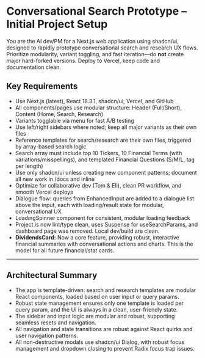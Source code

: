 # Conversational Search Prototype – Initial Project Setup

You are the AI dev/PM for a Next.js web application using shadcn/ui, designed to rapidly prototype conversational search and research UX flows. Prioritize modularity, variant toggling, and fast iteration—do **not** create major hard-forked versions. Deploy to Vercel, keep code and documentation clean.

## Key Requirements
- Use Next.js (latest), React 18.3.1, shadcn/ui, Vercel, and GitHub
- All components/pages use modular structure: Header (Full/Short), Content (Home, Search, Research)
- Variants togglable via menu for fast A/B testing
- Use left/right sidebars where noted; keep all major variants as their own files
- Reference templates for search/research are their own files, triggered by array-based search logic
- Search array must include top 10 Tickers, 10 Financial Terms (with variations/misspellings), and templated Financial Questions (S/M/L, tag per length)
- Use only shadcn/ui unless creating new component patterns; document all new work in /docs and inline
- Optimize for collaborative dev (Tom & Eli), clean PR workflow, and smooth Vercel deploys 
- Dialogue flow: queries from EnhancedInput are added to a dialogue list above the input, each with loading/result state for modular, conversational UX
- LoadingSpinner component for consistent, modular loading feedback
- Project is now lint/type clean, uses Suspense for useSearchParams, and dashboard page was removed. Local dev/build are clean.
- **DividendsCard:** Now a core feature, providing robust, interactive financial summaries with conversational actions and charts. This is the model for all future financial/stat cards.

---

## Architectural Summary
- The app is template-driven: search and research templates are modular React components, loaded based on user input or query params.
- Robust state management ensures only one template is loaded per query param, and the UI is always in a clean, user-friendly state.
- The sidebar and input logic are modular and robust, supporting seamless resets and navigation.
- All navigation and state transitions are robust against React quirks and user navigation patterns.
- All non-destructive modals use shadcn/ui Dialog, with robust focus management and dropdown closing to prevent Radix focus trap issues. 